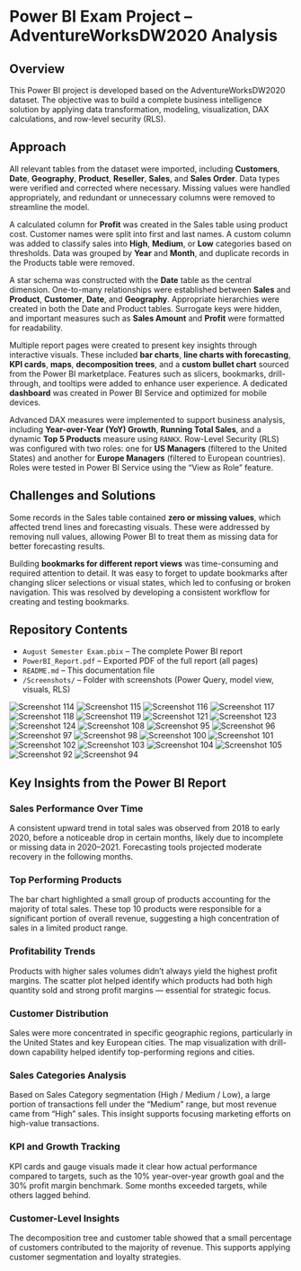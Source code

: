 # Power BI Exam Project – AdventureWorksDW2020 Analysis

## Overview

This Power BI project is developed based on the AdventureWorksDW2020 dataset. The objective was to build a complete business intelligence solution by applying data transformation, modeling, visualization, DAX calculations, and row-level security (RLS). 

## Approach

All relevant tables from the dataset were imported, including **Customers**, **Date**, **Geography**, **Product**, **Reseller**, **Sales**, and **Sales Order**. Data types were verified and corrected where necessary. Missing values were handled appropriately, and redundant or unnecessary columns were removed to streamline the model.

A calculated column for **Profit** was created in the Sales table using product cost. Customer names were split into first and last names. A custom column was added to classify sales into **High**, **Medium**, or **Low** categories based on thresholds. Data was grouped by **Year** and **Month**, and duplicate records in the Products table were removed.

A star schema was constructed with the **Date** table as the central dimension. One-to-many relationships were established between **Sales** and **Product**, **Customer**, **Date**, and **Geography**. Appropriate hierarchies were created in both the Date and Product tables. Surrogate keys were hidden, and important measures such as **Sales Amount** and **Profit** were formatted for readability.

Multiple report pages were created to present key insights through interactive visuals. These included **bar charts**, **line charts with forecasting**, **KPI cards**, **maps**, **decomposition trees**, and a **custom bullet chart** sourced from the Power BI marketplace. Features such as slicers, bookmarks, drill-through, and tooltips were added to enhance user experience. A dedicated **dashboard** was created in Power BI Service and optimized for mobile devices.

Advanced DAX measures were implemented to support business analysis, including **Year-over-Year (YoY) Growth**, **Running Total Sales**, and a dynamic **Top 5 Products** measure using `RANKX`. Row-Level Security (RLS) was configured with two roles: one for **US Managers** (filtered to the United States) and another for **Europe Managers** (filtered to European countries). Roles were tested in Power BI Service using the “View as Role” feature.

## Challenges and Solutions

Some records in the Sales table contained **zero or missing values**, which affected trend lines and forecasting visuals. These were addressed by removing null values, allowing Power BI to treat them as missing data for better forecasting results.

Building **bookmarks for different report views** was time-consuming and required attention to detail. It was easy to forget to update bookmarks after changing slicer selections or visual states, which led to confusing or broken navigation. This was resolved by developing a consistent workflow for creating and testing bookmarks.


## Repository Contents

- `August Semester Exam.pbix` – The complete Power BI report  
- `PowerBI_Report.pdf` – Exported PDF of the full report (all pages)  
- `README.md` – This documentation file  
- `/Screenshots/` – Folder with screenshots (Power Query, model view, visuals, RLS)  


![Screenshot 114](./Screenshots/Screenshot%20114.png)
![Screenshot 115](./Screenshots/screenshot%20115.png)
![Screenshot 116](./Screenshots/screenshot%20116.png)
![Screenshot 117](./Screenshots/screenshot%20117.png)
![Screenshot 118](./Screenshots/screenshot%20118.png)
![Screenshot 119](./Screenshots/screenshot%20119.png)
![Screenshot 121](./Screenshots/screenshot%20121.png)
![Screenshot 123](./Screenshots/screenshot%20123.png)
![Screenshot 124](./Screenshots/screenshot%20124.png)
![Screenshot 108](./Screenshots/screenshot%20108.png)
![Screenshot 95](./Screenshots/screenshot%2095.png)
![Screenshot 96](./Screenshots/screenshot%2096.png)
![Screenshot 97](./Screenshots/screenshot%2097.png)
![Screenshot 98](./Screenshots/screenshot%2098.png)
![Screenshot 100](./Screenshots/screenshot%20100.png)
![Screenshot 101](./Screenshots/screenshot%20101.png)
![Screenshot 102](./Screenshots/screenshot%20102.png)
![Screenshot 103](./Screenshots/screenshot%20103.png)
![Screenshot 104](./Screenshots/screenshot%20104.png)
![Screenshot 105](./Screenshots/screenshot%20105.png)
![Screenshot 92](./Screenshots/screenshot%2092.png)
![Screenshot 94](./Screenshots/screenshot%2094.png)



## Key Insights from the Power BI Report

### Sales Performance Over Time
A consistent upward trend in total sales was observed from 2018 to early 2020, before a noticeable drop in certain months, likely due to incomplete or missing data in 2020–2021. Forecasting tools projected moderate recovery in the following months.

### Top Performing Products
The bar chart highlighted a small group of products accounting for the majority of total sales. These top 10 products were responsible for a significant portion of overall revenue, suggesting a high concentration of sales in a limited product range.

### Profitability Trends
Products with higher sales volumes didn’t always yield the highest profit margins. The scatter plot helped identify which products had both high quantity sold and strong profit margins — essential for strategic focus.

### Customer Distribution
Sales were more concentrated in specific geographic regions, particularly in the United States and key European cities. The map visualization with drill-down capability helped identify top-performing regions and cities.

### Sales Categories Analysis
Based on Sales Category segmentation (High / Medium / Low), a large portion of transactions fell under the “Medium” range, but most revenue came from “High” sales. This insight supports focusing marketing efforts on high-value transactions.

### KPI and Growth Tracking
KPI cards and gauge visuals made it clear how actual performance compared to targets, such as the 10% year-over-year growth goal and the 30% profit margin benchmark. Some months exceeded targets, while others lagged behind.

### Customer-Level Insights
The decomposition tree and customer table showed that a small percentage of customers contributed to the majority of revenue. This supports applying customer segmentation and loyalty strategies.
